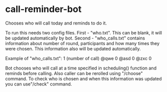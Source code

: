 # call-reminder-bot
Chooses who will call today and reminds to do it.

To run this needs two config files. First - "who.txt". This can be blank, it will be updated automatically by bot. Second - "who_calls.txt" contains information about number of round, participants and how many times they were chosen. This information also will be updated automatically.

Example of "who_calls.txt":
1 (number of call)
@qwe 0
@asd 0
@zxc 0

Bot chooses who will call at a time specified in scheduling() function and reminds before calling. Also caller can be rerolled using "/choose" command. To check who is chosen and when this information was updated you can use"/check" command.
